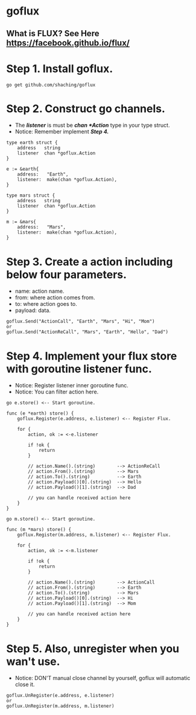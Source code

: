# goflux

## What is FLUX? See Here https://facebook.github.io/flux/

# Step 1. Install goflux.

````
go get github.com/shaching/goflux
``````

# Step 2. Construct go channels.
* The ***listener*** is must be ***chan \*Action*** type in your type struct.
* Notice: Remember implement ***Step 4.***
    
```golang
type earth struct {
    address   string
    listener  chan *goflux.Action
}

e := &earth{
    address:   "Earth",
    listener:  make(chan *goflux.Action),
}
```

```golang
type mars struct {
    address   string
    listener  chan *goflux.Action
}

m := &mars{
    address:   "Mars",
    listener:  make(chan *goflux.Action),
}
```

# Step 3. Create a action including below four parameters.
* name: action name.
* from: where action comes from.
* to: where action goes to.
* payload: data.

```golang
goflux.Send("ActionCall", "Earth", "Mars", "Hi", "Mom")
or
goflux.Send("ActionReCall", "Mars", "Earth", "Hello", "Dad")
```

# Step 4. Implement your flux store with goroutine listener func.
* Notice: Register listener inner goroutine func.
* Notice: You can filter action here.

```golang
go e.store() <-- Start goroutine.

func (e *earth) store() {
    goflux.Register(e.address, e.listener) <-- Register Flux.

    for {
        action, ok := <-e.listener
        
        if !ok {
            return
        }
        
        // action.Name().(string)        --> ActionReCall
        // action.From().(string)        --> Mars
        // action.To().(string)          --> Earth
        // action.Payload()[0].(string)  --> Hello
        // action.Payload()[1].(string)  --> Dad

        // you can handle received action here
    }
}
```

```golang
go m.store() <-- Start goroutine.

func (m *mars) store() {
    goflux.Register(m.address, m.listener) <-- Register Flux.
    
    for {
        action, ok := <-m.listener
        
        if !ok {
            return
        }
        
        // action.Name().(string)        --> ActionCall
        // action.From().(string)        --> Earth
        // action.To().(string)          --> Mars
        // action.Payload()[0].(string)  --> Hi
        // action.Payload()[1].(string)  --> Mom
        
        // you can handle received action here
    }
}
```

# Step 5. Also, unregister when you wan't use.
* Notice: DON'T manual close channel by yourself, goflux will automatic close it. 

```golang
goflux.UnRegister(e.address, e.listener)
or
goflux.UnRegister(m.address, m.listener)
```

